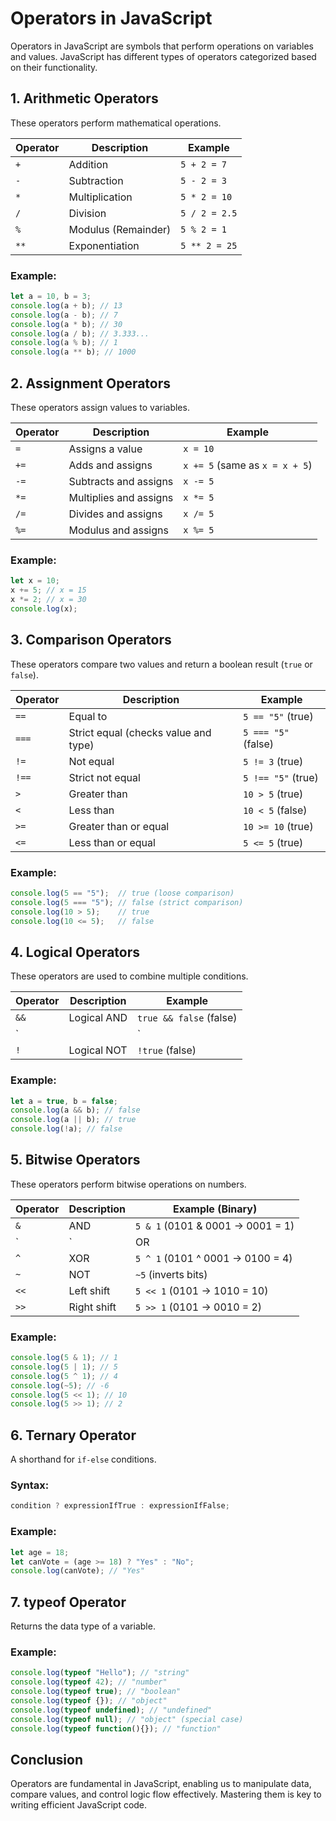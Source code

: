 # Operators in JavaScript

Operators in JavaScript are symbols that perform operations on variables and values. JavaScript has different types of operators categorized based on their functionality.

## **1. Arithmetic Operators**
These operators perform mathematical operations.

| Operator | Description | Example |
|----------|-------------|---------|
| `+`  | Addition | `5 + 2 = 7` |
| `-`  | Subtraction | `5 - 2 = 3` |
| `*`  | Multiplication | `5 * 2 = 10` |
| `/`  | Division | `5 / 2 = 2.5` |
| `%`  | Modulus (Remainder) | `5 % 2 = 1` |
| `**` | Exponentiation | `5 ** 2 = 25` |

### Example:
```javascript
let a = 10, b = 3;
console.log(a + b); // 13
console.log(a - b); // 7
console.log(a * b); // 30
console.log(a / b); // 3.333...
console.log(a % b); // 1
console.log(a ** b); // 1000
```

## **2. Assignment Operators**
These operators assign values to variables.

| Operator | Description | Example |
|----------|-------------|---------|
| `=`  | Assigns a value | `x = 10` |
| `+=` | Adds and assigns | `x += 5` (same as `x = x + 5`) |
| `-=` | Subtracts and assigns | `x -= 5` |
| `*=` | Multiplies and assigns | `x *= 5` |
| `/=` | Divides and assigns | `x /= 5` |
| `%=` | Modulus and assigns | `x %= 5` |

### Example:
```javascript
let x = 10;
x += 5; // x = 15
x *= 2; // x = 30
console.log(x);
```

## **3. Comparison Operators**
These operators compare two values and return a boolean result (`true` or `false`).

| Operator | Description | Example |
|----------|-------------|---------|
| `==`  | Equal to | `5 == "5"` (true) |
| `===` | Strict equal (checks value and type) | `5 === "5"` (false) |
| `!=`  | Not equal | `5 != 3` (true) |
| `!==` | Strict not equal | `5 !== "5"` (true) |
| `>`   | Greater than | `10 > 5` (true) |
| `<`   | Less than | `10 < 5` (false) |
| `>=`  | Greater than or equal | `10 >= 10` (true) |
| `<=`  | Less than or equal | `5 <= 5` (true) |

### Example:
```javascript
console.log(5 == "5");  // true (loose comparison)
console.log(5 === "5"); // false (strict comparison)
console.log(10 > 5);    // true
console.log(10 <= 5);   // false
```

## **4. Logical Operators**
These operators are used to combine multiple conditions.

| Operator | Description | Example |
|----------|-------------|---------|
| `&&` | Logical AND | `true && false` (false) |
| `||` | Logical OR | `true || false` (true) |
| `!`  | Logical NOT | `!true` (false) |

### Example:
```javascript
let a = true, b = false;
console.log(a && b); // false
console.log(a || b); // true
console.log(!a); // false
```

## **5. Bitwise Operators**
These operators perform bitwise operations on numbers.

| Operator | Description | Example (Binary) |
|----------|-------------|-----------------|
| `&` | AND | `5 & 1` (0101 & 0001 → 0001 = 1) |
| `|` | OR | `5 | 1` (0101 | 0001 → 0101 = 5) |
| `^` | XOR | `5 ^ 1` (0101 ^ 0001 → 0100 = 4) |
| `~` | NOT | `~5` (inverts bits) |
| `<<` | Left shift | `5 << 1` (0101 → 1010 = 10) |
| `>>` | Right shift | `5 >> 1` (0101 → 0010 = 2) |

### Example:
```javascript
console.log(5 & 1); // 1
console.log(5 | 1); // 5
console.log(5 ^ 1); // 4
console.log(~5); // -6
console.log(5 << 1); // 10
console.log(5 >> 1); // 2
```

## **6. Ternary Operator**
A shorthand for `if-else` conditions.

### Syntax:
```javascript
condition ? expressionIfTrue : expressionIfFalse;
```

### Example:
```javascript
let age = 18;
let canVote = (age >= 18) ? "Yes" : "No";
console.log(canVote); // "Yes"
```

## **7. typeof Operator**
Returns the data type of a variable.

### Example:
```javascript
console.log(typeof "Hello"); // "string"
console.log(typeof 42); // "number"
console.log(typeof true); // "boolean"
console.log(typeof {}); // "object"
console.log(typeof undefined); // "undefined"
console.log(typeof null); // "object" (special case)
console.log(typeof function(){}); // "function"
```

## **Conclusion**
Operators are fundamental in JavaScript, enabling us to manipulate data, compare values, and control logic flow effectively. Mastering them is key to writing efficient JavaScript code.

